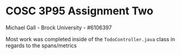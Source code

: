 # COSC 3P95 Assignment Two

Michael Gall - Brock University - #6106397

Most work was completed inside of the `TodoController.java` class in regards to the spans/metrics 
